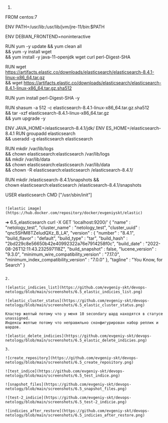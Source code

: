 1. ```
FROM centos:7

ENV PATH=/usr/lib:/usr/lib/jvm/jre-11/bin:$PATH

ENV DEBIAN_FRONTEND=noninteractive

RUN yum -y update && yum clean all \
    && yum -y install wget \
    && yum install -y java-11-openjdk wget curl perl-Digest-SHA

RUN wget https://artifacts.elastic.co/downloads/elasticsearch/elasticsearch-8.4.1-linux-x86_64.tar.gz \
  && wget https://artifacts.elastic.co/downloads/elasticsearch/elasticsearch-8.4.1-linux-x86_64.tar.gz.sha512

RUN yum install perl-Digest-SHA -y

RUN shasum -a 512 -c elasticsearch-8.4.1-linux-x86_64.tar.gz.sha512 \
    && tar -xzf elasticsearch-8.4.1-linux-x86_64.tar.gz \
    && yum upgrade -y

ENV JAVA_HOME=/elasticsearch-8.4.1/jdk/
ENV ES_HOME=/elasticsearch-8.4.1
RUN groupadd elasticsearch \
    && useradd -g elasticsearch elasticsearch

RUN mkdir /var/lib/logs \
    && chown elasticsearch:elasticsearch /var/lib/logs \
    && mkdir /var/lib/data \
    && chown elasticsearch:elasticsearch /var/lib/data \
    && chown -R elasticsearch:elasticsearch /elasticsearch-8.4.1/

RUN mkdir /elasticsearch-8.4.1/snapshots &&\
    chown elasticsearch:elasticsearch /elasticsearch-8.4.1/snapshots

USER elasticsearch
CMD ["/usr/sbin/init"]
```

![elastic image](https://hub.docker.com/repository/docker/evgeniyskt/elastic)

```
➜  6.5_elasticsearch curl -X GET 'localhost:9200/'
{
  "name" : "netology_test",
  "cluster_name" : "netology_test",
  "cluster_uuid" : "qnc5SHM8TZeIudQXz_B_LA",
  "version" : {
    "number" : "8.4.1",
    "build_flavor" : "default",
    "build_type" : "tar",
    "build_hash" : "2bd229c8e56650b42e40992322a76e7914258f0c",
    "build_date" : "2022-08-26T12:11:43.232597118Z",
    "build_snapshot" : false,
    "lucene_version" : "9.3.0",
    "minimum_wire_compatibility_version" : "7.17.0",
    "minimum_index_compatibility_version" : "7.0.0"
  },
  "tagline" : "You Know, for Search"
}
```

2.

![elastic_indicies_list](https://github.com/evgeniy-skt/devops-netology/blob/main/screenshots/6.5_elastic_indicies_list.png)

![elastic_cluster_status](https://github.com/evgeniy-skt/devops-netology/blob/main/screenshots/6.5_elastic_cluster_status.png)

Кластер желтый потому что у меня 10 secondary шард находятся в статусе unassigned.
Индексы желтые потому что неправильно сконфигурирован набор реплик и шардов.

![elastic_delete_indicies](https://github.com/evgeniy-skt/devops-netology/blob/main/screenshots/6.5_elastic_delete_indicies.png)

3.

![create_repository](https://github.com/evgeniy-skt/devops-netology/blob/main/screenshots/6.5_create_repository.png)

![test_indice](https://github.com/evgeniy-skt/devops-netology/blob/main/screenshots/6.5_test_indice.png)

![snapshot_files](https://github.com/evgeniy-skt/devops-netology/blob/main/screenshots/6.5_snapshot_files.png)

![test-2_indicie](https://github.com/evgeniy-skt/devops-netology/blob/main/screenshots/6.5_test-2_indicie.png)

![indicies_after_restore](https://github.com/evgeniy-skt/devops-netology/blob/main/screenshots/6.5_indicies_after_restore.png)
